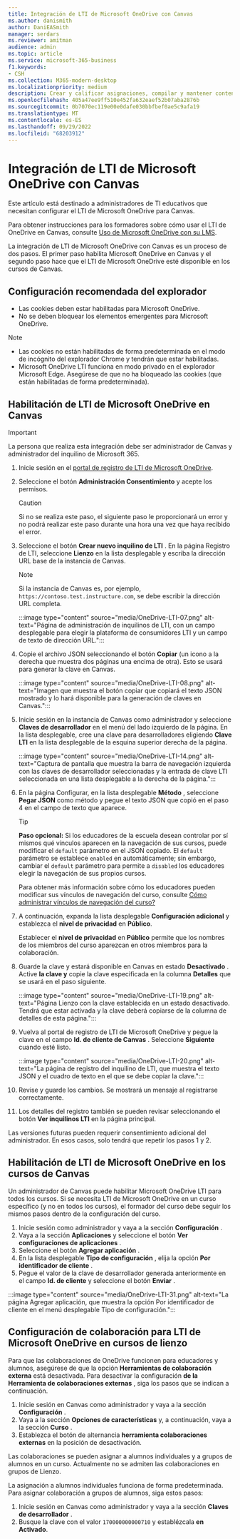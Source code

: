 ```yaml
---
title: Integración de LTI de Microsoft OneDrive con Canvas
ms.author: danismith
author: DaniEASmith
manager: serdars
ms.reviewer: amitman
audience: admin
ms.topic: article
ms.service: microsoft-365-business
f1.keywords:
- CSH
ms.collection: M365-modern-desktop
ms.localizationpriority: medium
description: Crear y calificar asignaciones, compilar y mantener contenido del curso, y colaborar en archivos en tiempo real con el LTI de Microsoft OneDrive para Canvas.
ms.openlocfilehash: 405a47ee9ff510e452fa632eaef52b07aba2876b
ms.sourcegitcommit: 0b7070ec119e00e0dafe030bbfbef0ae5c9afa19
ms.translationtype: MT
ms.contentlocale: es-ES
ms.lasthandoff: 09/29/2022
ms.locfileid: "68203912"
---
```

# <a name="integrate-microsoft-onedrive-lti-with-canvas"></a>Integración de LTI de Microsoft OneDrive con Canvas

Este artículo está destinado a administradores de TI educativos que necesitan configurar el LTI de Microsoft OneDrive para Canvas.

Para obtener instrucciones para los formadores sobre cómo usar el LTI de OneDrive en Canvas, consulte [Uso de Microsoft OneDrive con su LMS](https://support.microsoft.com/topic/use-microsoft-onedrive-with-your-lms-c2ddeb48-f695-4267-94f2-14f7ff1b7bdd).

La integración de LTI de Microsoft OneDrive con Canvas es un proceso de dos pasos. El primer paso habilita Microsoft OneDrive en Canvas y el segundo paso hace que el LTI de Microsoft OneDrive esté disponible en los cursos de Canvas.

## <a name="recommended-browser-settings"></a>Configuración recomendada del explorador

- Las cookies deben estar habilitadas para Microsoft OneDrive.
- No se deben bloquear los elementos emergentes para Microsoft OneDrive.

> [!NOTE]
>
> - Las cookies no están habilitadas de forma predeterminada en el modo de incógnito del explorador Chrome y tendrán que estar habilitadas.
> - Microsoft OneDrive LTI funciona en modo privado en el explorador Microsoft Edge. Asegúrese de que no ha bloqueado las cookies (que están habilitadas de forma predeterminada).

## <a name="enable-microsoft-onedrive-lti-in-canvas"></a>Habilitación de LTI de Microsoft OneDrive en Canvas

> [!IMPORTANT]
> La persona que realiza esta integración debe ser administrador de Canvas y administrador del inquilino de Microsoft 365.

1. Inicie sesión en el <a href="https://onedrivelti.microsoft.com/admin" target="_blank">portal de registro de LTI de Microsoft OneDrive</a>.
2. Seleccione el botón **Administración Consentimiento** y acepte los permisos.

   > [!CAUTION]
   > Si no se realiza este paso, el siguiente paso le proporcionará un error y no podrá realizar este paso durante una hora una vez que haya recibido el error.

3. Seleccione el botón **Crear nuevo inquilino de LTI** . En la página Registro de LTI, seleccione **Lienzo** en la lista desplegable y escriba la dirección URL base de la instancia de Canvas.

   > [!NOTE]
   > Si la instancia de Canvas es, por ejemplo, `https://contoso.test.instructure.com`, se debe escribir la dirección URL completa.

   :::image type="content" source="media/OneDrive-LTI-07.png" alt-text="Página de administración de inquilinos de LTI, con un campo desplegable para elegir la plataforma de consumidores LTI y un campo de texto de dirección URL.":::

4. Copie el archivo JSON seleccionando el botón **Copiar** (un icono a la derecha que muestra dos páginas una encima de otra). Esto se usará para generar la clave en Canvas.

   :::image type="content" source="media/OneDrive-LTI-08.png" alt-text="Imagen que muestra el botón copiar que copiará el texto JSON mostrado y lo hará disponible para la generación de claves en Canvas.":::

5. Inicie sesión en la instancia de Canvas como administrador y seleccione **Claves de desarrollador** en el menú del lado izquierdo de la página. En la lista desplegable, cree una clave para desarrolladores eligiendo **Clave LTI** en la lista desplegable de la esquina superior derecha de la página.

   :::image type="content" source="media/OneDrive-LTI-14.png" alt-text="Captura de pantalla que muestra la barra de navegación izquierda con las claves de desarrollador seleccionadas y la entrada de clave LTI seleccionada en una lista desplegable a la derecha de la página.":::

6. En la página Configurar, en la lista desplegable **Método** , seleccione **Pegar JSON** como método y pegue el texto JSON que copió en el paso 4 en el campo de texto que aparece.

    > [!TIP]
    > **Paso opcional:** Si los educadores de la escuela desean controlar por sí mismos qué vínculos aparecen en la navegación de sus cursos, puede modificar el ``default`` parámetro en el JSON copiado. El ``default`` parámetro se establece ``enabled`` en automáticamente; sin embargo, cambiar el ``default`` parámetro para permite a ``disabled`` los educadores elegir la navegación de sus propios cursos.
    >
    > Para obtener más información sobre cómo los educadores pueden modificar sus vínculos de navegación del curso, consulte [Cómo administrar vínculos de navegación del curso?](https://community.canvaslms.com/t5/Instructor-Guide/How-do-I-manage-Course-Navigation-links/ta-p/1020)

7. A continuación, expanda la lista desplegable **Configuración adicional** y establezca el **nivel de privacidad** en **Público**. 
  
   Establecer el **nivel de privacidad** en **Público** permite que los nombres de los miembros del curso aparezcan en otros miembros para la colaboración.

8. Guarde la clave y estará disponible en Canvas en estado **Desactivado** . Active **la clave y** copie la clave especificada en la columna **Detalles** que se usará en el paso siguiente.

   :::image type="content" source="media/OneDrive-LTI-19.png" alt-text="Página Lienzo con la clave establecida en un estado desactivado. Tendrá que estar activada y la clave deberá copiarse de la columna de detalles de esta página.":::

9. Vuelva al portal de registro de LTI de Microsoft OneDrive y pegue la clave en el campo **Id. de cliente de Canvas** . Seleccione **Siguiente** cuando esté listo.

   :::image type="content" source="media/OneDrive-LTI-20.png" alt-text="La página de registro del inquilino de LTI, que muestra el texto JSON y el cuadro de texto en el que se debe copiar la clave.":::

10. Revise y guarde los cambios. Se mostrará un mensaje al registrarse correctamente.

11. Los detalles del registro también se pueden revisar seleccionando el botón **Ver inquilinos LTI** en la página principal.

Las versiones futuras pueden requerir consentimiento adicional del administrador. En esos casos, solo tendrá que repetir los pasos 1 y 2.

## <a name="enable-microsoft-onedrive-lti-in-canvas-courses"></a>Habilitación de LTI de Microsoft OneDrive en los cursos de Canvas

Un administrador de Canvas puede habilitar Microsoft OneDrive LTI para todos los cursos. Si se necesita LTI de Microsoft OneDrive en un curso específico (y no en todos los cursos), el formador del curso debe seguir los mismos pasos dentro de la configuración del curso.

1. Inicie sesión como administrador y vaya a la sección **Configuración** .
2. Vaya a la sección **Aplicaciones** y seleccione el botón **Ver configuraciones de aplicaciones** .
3. Seleccione el botón **Agregar aplicación** .
4. En la lista desplegable **Tipo de configuración** , elija la opción **Por identificador de cliente** .
5. Pegue el valor de la clave de desarrollador generada anteriormente en el campo **Id. de cliente** y seleccione el botón **Enviar** .

:::image type="content" source="media/OneDrive-LTI-31.png" alt-text="La página Agregar aplicación, que muestra la opción Por identificador de cliente en el menú desplegable Tipo de configuración.":::

## <a name="collaboration-settings-for-microsoft-onedrive-lti-in-canvas-courses"></a>Configuración de colaboración para LTI de Microsoft OneDrive en cursos de lienzo

Para que las colaboraciones de OneDrive funcionen para educadores y alumnos, asegúrese de que la opción **Herramientas de colaboración externa** está desactivada. Para desactivar la configuración **de la Herramienta de colaboraciones externas** , siga los pasos que se indican a continuación.

1. Inicie sesión en Canvas como administrador y vaya a la sección **Configuración** .
1. Vaya a la sección **Opciones de características** y, a continuación, vaya a la sección **Curso** .
1. Establezca el botón de alternancia **herramienta colaboraciones externas** en la posición de desactivación.

Las colaboraciones se pueden asignar a alumnos individuales y a grupos de alumnos en un curso. Actualmente no se admiten las colaboraciones en grupos de Lienzo.

La asignación a alumnos individuales funciona de forma predeterminada. Para asignar colaboración a grupos de alumnos, siga estos pasos:

1. Inicie sesión en Canvas como administrador y vaya a la sección **Claves de desarrollador** .
1. Busque la clave con el valor `170000000000710` y establézcala **en Activado**.
